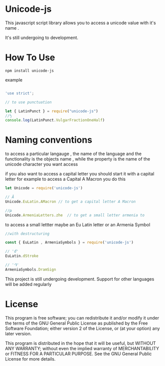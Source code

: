 # Unicode-js

This javascript script library allows you to access a unicode value with it's name . 

It's still undergoing to development. 

# How To Use

``npm install unicode-js``


example 

```javascript

'use strict';

// to use punctuation

let { LatinPunct } = require("unicode-js")
//½
console.log(LatinPunct.VulgarFractionOneHalf)


```

# Naming conventions

to access a particular langauge , the name of the language and the functionality is the objects name , while the property is the name of the unicode character you want access

if you also want to access a  capital letter you should start it with a capital letter
for example to access a Capital A Macron you do this

```javascript
let Unicode = require('unicode-js')

// Ā
Unicode.EuLatin.AMacron // to get a capital letter A Macron

//թ
Unicode.ArmeniaLetters.zhe  // to get a small letter armenia to

```

to access a small lettter maybe an Eu Latin letter or an Armenia Symbol

```javascript
//with destructuring

const { EuLatin , ArmeniaSymbols } = require('unicode-js')

// 'đ'
EuLatin.dStroke

// '֏'
ArmeniaSymbols.DramSign

```


This project is still undergoing development. Support for other languages will be added regularly



# License

This program is free software; you can redistribute it and/or modify
it under the terms of the GNU General Public License as published by
the Free Software Foundation; either version 2 of the License, or
(at your option) any later version.

This program is distributed in the hope that it will be useful,
but WITHOUT ANY WARRANTY; without even the implied warranty of
MERCHANTABILITY or FITNESS FOR A PARTICULAR PURPOSE.  See the
GNU General Public License for more details.
